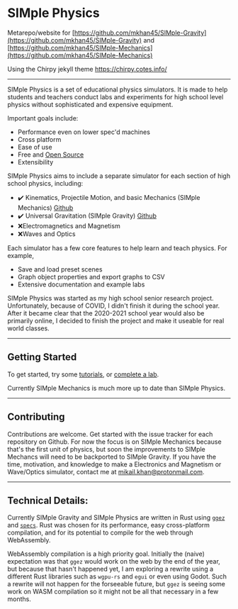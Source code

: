 # SIMple Physics

Metarepo/website for [https://github.com/mkhan45/SIMple-Gravity](https://github.com/mkhan45/SIMple-Gravity) and [https://github.com/mkhan45/SIMple-Mechanics](https://github.com/mkhan45/SIMple-Mechanics)

Using the Chirpy jekyll theme
https://chirpy.cotes.info/

___

SIMple Physics is a set of educational physics simulators. It is made to help students and teachers conduct labs and experiments for high school level physics without sophisticated and expensive equipment.

Important goals include:

- Performance even on lower spec'd machines
- Cross platform
- Ease of use
- Free and [Open Source](https://github.com/mkhan45/SIMple-Physics)
- Extensibility

SIMple Physics aims to include a separate simulator for each section of high school physics, including:

- ✔️ Kinematics, Projectile Motion, and basic Mechanics (SIMple Mechanics) [Github](https://github.com/mkhan45/SIMple-Gravity)
- ✔️ Universal Gravitation (SIMple Gravity) [Github](https://github.com/mkhan45/SIMple-Mechanics)
- ❌Electromagnetics and Magnetism
- ❌Waves and Optics

Each simulator has a few core features to help learn and teach physics. For example,

- Save and load preset scenes
- Graph object properties and export graphs to CSV
- Extensive documentation and example labs

SIMple Physics was started as my high school senior research project. Unfortunately, because of COVID, I didn't finish it during the school year. After it became clear that the 2020-2021 school year would also be primarily online, I decided to finish the project and make it useable for real world classes.

___

## Getting Started

To get started, try some [tutorials](https://mkhan45.github.io/SIMple-Physics/tags/tutorials/), or [complete a lab](http://localhost:4000/SIMple-Physics/tags/labs/).

Currently SIMple Mechanics is much more up to date than SIMple Physics.

___

## Contributing

Contributions are welcome. Get started with the issue tracker for each repository on Github. For now the focus is on SIMple Mechanics because that's the first unit of physics, but soon the improvements to SIMple Mechancs will need to be backported to SIMple Gravity. If you have the time, motivation, and knowledge to make a Electronics and Magnetism or Wave/Optics simulator, contact me at mikail.khan@protonmail.com.

___

## Technical Details:

Currently SIMple Gravity and SIMple Physics are written in Rust using [`ggez`](https://github.com/ggez/ggez) and [`specs`](https://github.com/amethyst/specs). Rust was chosen for its performance, easy cross-platform compilation, and for its potential to compile for the web through WebAssembly.

WebAssembly compilation is a high priority goal. Initially the (naive) expectation was that `ggez` would work on the web by the end of the year, but because that hasn't happened yet, I am exploring a rewrite using a different Rust libraries such as `wgpu-rs` and `egui` or even using Godot. Such a rewrite will not happen for the forseeable future, but `ggez` is seeing some work on WASM compilation so it might not be all that necessary in a few months.
